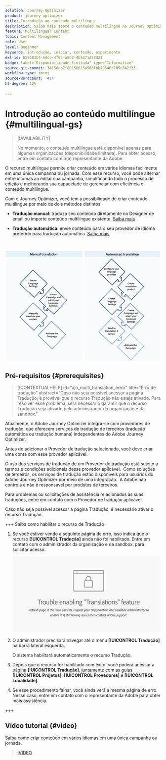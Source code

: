 ```yaml
---
solution: Journey Optimizer
product: journey optimizer
title: Introdução ao conteúdo multilíngue
description: Saiba mais sobre o conteúdo multilíngue no Journey Optimizer
feature: Multilingual Content
topic: Content Management
role: User
level: Beginner
keywords: introdução, iniciar, conteúdo, experimento
exl-id: b57683b4-6dcc-4f6c-a8b2-4ba371d78d21
badge: label="Disponibilidade limitada" type="Informative"
source-git-commit: 34156eb7f801586154506fbb18546d705e542f25
workflow-type: tm+mt
source-wordcount: '414'
ht-degree: 12%

---
```


# Introdução ao conteúdo multilíngue {#multilingual-gs}

>[!AVAILABILITY]
>
>No momento, o conteúdo multilíngue está disponível apenas para algumas organizações (disponibilidade limitada). Para obter acesso, entre em contato com o(a) representante da Adobe.

O recurso multilíngue permite criar conteúdo em vários idiomas facilmente em uma única campanha ou jornada. Com esse recurso, você pode alternar entre idiomas ao editar sua campanha, simplificando todo o processo de edição e melhorando sua capacidade de gerenciar com eficiência o conteúdo multilíngue.

Com o Journey Optimizer, você tem a possibilidade de criar conteúdo multilíngue por meio de dois métodos distintos:

* **Tradução manual**: traduza seu conteúdo diretamente no Designer de email ou importe conteúdo multilíngue existente. [Saiba mais](multilingual-manual.md)

* **Tradução automática**: envie conteúdo para o seu provedor de idioma preferido para tradução automática. [Saiba mais](multilingual-automated.md)

</br>

![](assets/translation_schema.png)

## Pré-requisitos {#prerequisites}

>[!CONTEXTUALHELP]
>id="ajo_multi_translation_error"
>title="Erro de tradução"
>abstract="Caso não seja possível acessar a página Tradução, é provável que o recurso Tradução não esteja ativado. Para resolver esse problema, será necessário garantir que o recurso Tradução seja ativado pelo administrador da organização e da sandbox."

Atualmente, o Adobe Journey Optimizer integra-se com provedores de tradução, que oferecem serviços de tradução de terceiros (tradução automática ou tradução humana) independentes do Adobe Journey Optimizer.

Antes de adicionar o Provedor de tradução selecionado, você deve criar uma conta com esse provedor aplicável.

O uso dos serviços de tradução de um Provedor de tradução está sujeito a termos e condições adicionais desse provedor aplicável.  Como soluções de terceiros, os serviços de tradução estão disponíveis para usuários do Adobe Journey Optimizer por meio de uma integração.  A Adobe não controla e não é responsável por produtos de terceiros.

Para problemas ou solicitações de assistência relacionados às suas traduções, entre em contato com o Provedor de tradução aplicável.

Caso não seja possível acessar a página Tradução, é necessário ativar o recurso Tradução.

+++ Saiba como habilitar o recurso de Tradução

1. Se você estiver vendo a seguinte página de erro, isso indica que o recurso **[!UICONTROL Tradução]** ainda não foi habilitado. Entre em contato com o administrador da organização e da sandbox. para solicitar acesso.

   ![](assets/multi-troubleshoot.png)

1. O administrador precisará navegar até o menu **[!UICONTROL Tradução]** na barra lateral esquerda.

   O sistema habilitará automaticamente o recurso Tradução.

1. Depois que o recurso for habilitado com êxito, você poderá acessar a página **[!UICONTROL Tradução]**, juntamente com as guias **[!UICONTROL Projetos]**, **[!UICONTROL Provedores]** e **[!UICONTROL Localidade]**.

1. Se esse procedimento falhar, você ainda verá a mesma página de erro. Nesse caso, entre em contato com o representante da Adobe para obter mais assistência.

+++

## Vídeo tutorial {#video}

Saiba como criar conteúdo em vários idiomas em uma única campanha ou jornada.

>[!VIDEO](https://video.tv.adobe.com/v/3430921/)
